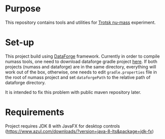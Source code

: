 # Purpose #

This repository contains tools and utilities for [Trotsk nu-mass](http://www.inr.ru/~trdat/) experiment.

# Set-up #

This project build using [DataForge](http://www.inr.ru/~nozik/dataforge/) framework. Currently in order to compile numass tools, one need to download dataforge gradle project [here](https://bitbucket.org/Altavir/dataforge). If both projects (numass and dataforge) are in the same directory, everything will work out of the box, otherwise, one needs to edit `gradle.properties` file in the root of numass project and set `dataforgePath` to the relative path of dataforge directory. 

It is intended to fix this problem with public maven repository later.

# Requirements #
Project requires JDK 8 with JavaFX for desktop controls (https://www.azul.com/downloads/?version=java-8-lts&package=jdk-fx)
